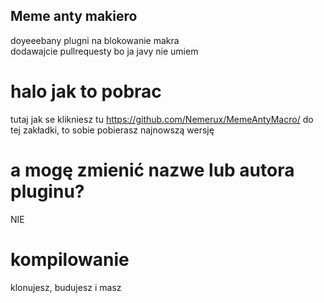 ## Meme anty makiero
doyeeebany plugni na blokowanie makra  
dodawajcie pullrequesty bo ja javy nie umiem 

# halo jak to pobrac
tutaj jak se klikniesz tu https://github.com/Nemerux/MemeAntyMacro/ do tej zakładki, to sobie pobierasz najnowszą wersję

# a mogę zmienić nazwe lub autora pluginu?
NIE

# kompilowanie
klonujesz, budujesz i masz

